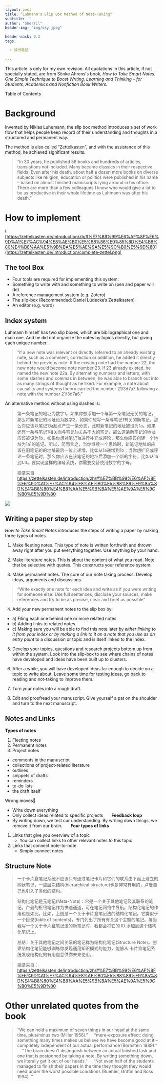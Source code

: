 ```yaml
---
layout: post
title: “Luhmann's Slip Box Method of Note-Taking"
subtitle: ''
author: "Sherril"
header-img: "img/sky.jpeg"

header-mask: 0.3
tags:

  - 读书笔记
  
---
```


This article is only for my own revision. All quotations in this article, if not specially stated, are from Sönke Ahrens's book, *How to Take Smart Notes: One Simple Technique to Boost Writing, Learning and Thinking – for Students, Academics and Nonfiction Book Writers*.

Table of Contents


# Background

Invented by Niklas Luhemann, the slip box method introduces a set of work flow that helps people keep record of their understanding and thoughts in a structured and permanent way.

The method is also called "Zettelkasten", and with the assistance of this method, he achieved significant results.


> “In 30 years, he published 58 books and hundreds of articles, translations not included. Many became classics in their respective fields. Even after his death, about half a dozen more books on diverse subjects like religion, education or politics were published in his name – based on almost finished manuscripts lying around in his office. There are more than a few colleagues I know who would give a lot to be as productive in their whole lifetime as Luhmann was after his death.”

# How to implement

![https://zettelkasten.de/introduction/zh/#%E7%BB%99%E6%AF%8F%E6%9D%A1%E7%AC%94%E8%AE%B0%E5%88%86%E9%85%8D%E4%B8%80%E4%B8%AA%E5%9B%BA%E5%AE%9A%E5%9C%B0%E5%9D%80](https://zettelkasten.de/introduction/complete-zettel.png)

## The tool Box
* Four tools are required for implementing this system:
* Something to write with and something to write on (pen and paper will do)
* A reference management system (e.g. Zotero)
* The slip-box (Recommended: Daniel Lüdecke’s Zettelkasten)
* An editor (e.g. word)


## Index system
Luhmann himself has two slip boxes, which are bibliographical one and main one. And he did not organize the notes by topics directly, but giving each unique number. 

> “If a new note was relevant or directly referred to an already existing note, such as a comment, correction or addition, he added it directly behind the previous note. If the existing note had the number 22, the new note would become note number 23. If 23 already existed, he named the new note 22a. By alternating numbers and letters, with some slashes and commas in between, he was able to branch out into as many strings of thought as he liked. For example, a note about causality and systems theory carried the number 21/3d7a7 following a note with the number 21/3d7a6.”


An alternative method without using slashes is:


> 第一条笔记的地址为数字1。如果你想添加一个与第一条笔记无关的笔记，那么将新笔记的地址设为数字2。如果你想写一条与笔记1有关的新笔记，那么你应该以笔记1为起点产生一条分支，此时新笔记的地址被设为1a。如果还有一条与笔记1相关而与笔记1a关系不大的笔记，那么这条新笔记的地址应该被设为1b。如果你想对笔记1a进行补充或评论，那么你应该创建一个地址为1a1的笔记。所以，简而言之，当你继续一个思路时，新笔记地址的应该在旧笔记的的地址最后一位上递增，比如从1a递增到1b；当你想扩充或评论一条笔记时，那么你应该在该笔记的地址后添加一个新的字符，比如从1a到1a1。要实现这样的编号系统，你需要交替使用数字的字母。


> 摘录来自 https://zettelkasten.de/introduction/zh/#%E7%BB%99%E6%AF%8F%E6%9D%A1%E7%AC%94%E8%AE%B0%E5%88%86%E9%85%8D%E4%B8%80%E4%B8%AA%E5%9B%BA%E5%AE%9A%E5%9C%B0%E5%9D%80


![](https://zettelkasten.de/introduction/2020-08-13_folgezettel-sequence.png)

## Writing a paper step by step

*How to Take Smart Notes* introduces the steps of writing a paper by making three types of notes.


1. Make fleeting notes.
This type of note is written forthwith and thrown away right after you put everything together. Use anything by your hand.
   
2. Make literature notes.
This is about the content of what you read. Note that be selective with quotes. This constructs your reference system.

3. Make permanent notes.
The core of our note taking process. Develop ideas, arguments and discussions.
> “Write exactly one note for each idea and write as if you were writing for someone else: Use full sentences, disclose your sources, make references and try to be as precise, clear and brief as possible”

4. Add your new permanent notes to the slip box by:
*  a) Filing each one behind one or more related notes.
*  b) Adding links to related notes.
*  c) Making sure you will be able to find this note later by _either linking to it from your index or by making a link to it on a note that you use as an entry point_ to a discussion or topic and is itself linked to the index.

5. Develop your topics, questions and research projects bottom up from within the system. 
Look into the slip-box to see where chains of notes have developed and ideas have been built up to clusters.

6. After a while, you will have developed ideas far enough to decide on a topic to write about.
Leave some time for testing ideas, go back to reading and not-taking to improve them.

7. Turn your notes into a rough draft.

8. Edit and proofread your manuscript. Give yourself a pat on the shoulder and turn to the next manuscript.


## Notes and Links
**Types of notes**
1. Fleeting notes
2. Permanent notes
3. Project notes
* comments in the manuscript
* collections of project-related literature
* outlines
* snippets of drafts
* reminders
* to-do lists
* the draft itself

Wrong moves🙅
* Write down everything
* Only collect ideas related to specific projects
 
 
 
**Feedback loop**
* By writing down, we test our understanding. By writing down things, we remove it from our brain.
 
 
 
**Four types of links**
1. Links that give you overview of a topic
    * You can collect links to other relevant notes to this topic
2. Links that connect note-to-note
    * Simply connect notes 



## Structure Note

> 一个卡片盒笔记系统不应该只有通过笔记卡片和它们的联系由下而上建立的网状笔记，一些层次结构(hierarchical structure)也是非常有用的，卢曼自己也引入了类似的结构。

> 结构化笔记是元笔记(Meta-Note)：它是一个关于其他笔记及其联系的笔记。卢曼的枢纽笔记作为快速通道，可在笔记网络中导航。结构化笔记的作用也是如此。比如，上图是一个关于卡片盒笔记法的结构化笔记。它类似于一个目录(table of contents)，专门列出了所有有关这个主题的笔记。每当我写一个关于卡片盒笔记法的新笔记时，我都会将它的 ID 添加到这个结构化笔记上。

> 总结：关于其他笔记之间关系的笔记称为结构化笔记(Structure Note)。创建结构化笔记能够训练你发现通用知识模式的能力，能够从 卡片盒笔记系统发现结构化的有用信息供你未来使用。

> 摘录来自： https://zettelkasten.de/introduction/zh/#%E7%BB%99%E6%AF%8F%E6%9D%A1%E7%AC%94%E8%AE%B0%E5%88%86%E9%85%8D%E4%B8%80%E4%B8%AA%E5%9B%BA%E5%AE%9A%E5%9C%B0%E5%9D%80


# Other unrelated quotes from the book

> “We can hold a maximum of seven things in our head at the same time, plus/minus two (Miller 1956).”
>  
>  
> “mere-exposure effect: doing something many times makes us believe we have become good at it – completely independent of our actual performance (Bornstein 1989).”
>  
>  
> “The brain doesn't distinguish between an actual finished task and one that is postponed by taking a note. By writing something down, we literally get it out of our heads.”
>  
>  
> “Not even half of the students managed to finish their papers in the time they thought they would need under the worst possible conditions (Buehler, Griffin and Ross 1994). ”
